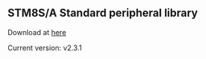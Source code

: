
## STM8S/A Standard peripheral library

Download at [here](https://www.st.com/en/embedded-software/stsw-stm8069.html)

Current version: v2.3.1
